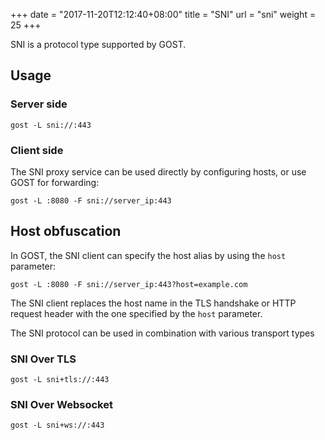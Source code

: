 +++
date = "2017-11-20T12:12:40+08:00"
title = "SNI"
url = "sni"
weight = 25
+++

SNI is a protocol type supported by GOST.

## Usage

### Server side

```
gost -L sni://:443
```

### Client side

The SNI proxy service can be used directly by configuring hosts, or use GOST for forwarding:

```
gost -L :8080 -F sni://server_ip:443
```

## Host obfuscation

In GOST, the SNI client can specify the host alias by using the `host` parameter:

```
gost -L :8080 -F sni://server_ip:443?host=example.com
```

The SNI client replaces the host name in the TLS handshake or HTTP request header with the one specified by the `host` parameter.

The SNI protocol can be used in combination with various transport types

### SNI Over TLS

```
gost -L sni+tls://:443
```

### SNI Over Websocket

```
gost -L sni+ws://:443
```
